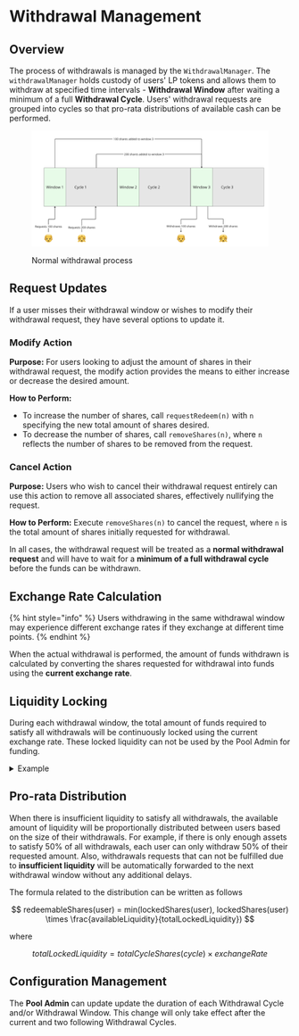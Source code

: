 # Withdrawal Management

## Overview

The process of withdrawals is managed by the `WithdrawalManager`. The `withdrawalManager` holds custody of users' LP tokens and allows them to withdraw at specified time intervals - **Withdrawal Window** after waiting a minimum of a full **Withdrawal Cycle**. Users' withdrawal requests are grouped into cycles so that pro-rata distributions of available cash can be performed.

<figure><img src="../.gitbook/assets/image (1).png" alt=""><figcaption><p>Normal withdrawal process</p></figcaption></figure>

## Request Updates

If a user misses their withdrawal window or wishes to modify their withdrawal request, they have several options to update it.&#x20;

### Modify Action
**Purpose:** For users looking to adjust the amount of shares in their withdrawal request, the modify action provides the means to either increase or decrease the desired amount.

**How to Perform:**
- To increase the number of shares, call `requestRedeem(n)` with `n` specifying the new total amount of shares desired.
- To decrease the number of shares, call `removeShares(n)`, where `n` reflects the number of shares to be removed from the request.

### Cancel Action
**Purpose:** Users who wish to cancel their withdrawal request entirely can use this action to remove all associated shares, effectively nullifying the request.

**How to Perform:** Execute `removeShares(n)` to cancel the request, where `n` is the total amount of shares initially requested for withdrawal.


In all cases, the withdrawal request will be treated as a **normal withdrawal request** and will have to wait for a **minimum of a full withdrawal cycle** before the funds can be withdrawn.

## Exchange Rate Calculation

{% hint style="info" %}
Users withdrawing in the same withdrawal window may experience different exchange rates if they exchange at different time points.
{% endhint %}

When the actual withdrawal is performed, the amount of funds withdrawn is calculated by converting the shares requested for withdrawal into funds using the **current exchange rate**.&#x20;

## Liquidity Locking

During each withdrawal window, the total amount of funds required to satisfy all withdrawals will be continuously locked using the current exchange rate. These locked liquidity can not be used by the Pool Admin for funding.

<details>

<summary>Example</summary>

If the current shares available for withdrawal is as follows

- User 1: 100 shares
- User 2: 200 shares

At time point 1 (exchange rate: 1.5)

- Total locked liquidity would be 450

At time point 2 (exchange rate: 1.75)

- Total locked liquidity would be 525

</details>

## Pro-rata Distribution

When there is insufficient liquidity to satisfy all withdrawals, the available amount of liquidity will be proportionally distributed between users based on the size of their withdrawals. For example, if there is only enough assets to satisfy 50% of all withdrawals, each user can only withdraw 50% of their requested amount. Also, withdrawals requests that can not be fulfilled due to **insufficient liquidity** will be automatically forwarded to the next withdrawal window without any additional delays.

The formula related to the distribution can be written as follows

$$
redeemableShares(user) =  min(lockedShares(user), lockedShares(user) \times \frac{availableLiquidity}{totalLockedLiquidity})
$$

where

$$
totalLockedLiquidity = totalCycleShares(cycle) \times exchangeRate
$$

## Configuration Management

The **Pool Admin** can update update the duration of each Withdrawal Cycle and/or Withdrawal Window. This change will only take effect after the current and two following Withdrawal Cycles.&#x20;
